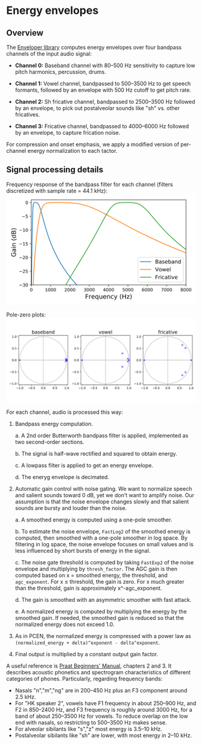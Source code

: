 # Energy envelopes


## Overview

The [Enveloper
library](/src/tactile/enveloper.h)
computes energy envelopes over four bandpass channels of the input audio
signal:

* **Channel 0:** Baseband channel with 80&ndash;500 Hz sensitivity to capture
  low pitch harmonics, percussion, drums.

* **Channel 1:** Vowel channel, bandpassed to 500&ndash;3500 Hz to get speech
  formants, followed by an envelope with 500 Hz cutoff to get pitch rate.

* **Channel 2:** Sh fricative channel, bandpassed to 2500&ndash;3500 Hz followed
  by an envelope, to pick out postalveolar sounds like "sh" vs. other
  fricatives.

* **Channel 3:** Fricative channel, bandpassed to 4000&ndash;6000 Hz followed by
  an envelope, to capture frication noise.

For compression and onset emphasis, we apply a modified version of
per-channel energy normalization
to each tactor.

## Signal processing details

Frequency response of the bandpass filter for each channel (filters discretized
with sample rate = 44.1 kHz):
![Bandpass response](bpf_response.svg)

Pole-zero plots:
![Bandpass pole-zero plots](bpf_polezero.svg)

For each channel, audio is processed this way:

1. Bandpass energy computation.

   a. A 2nd order Butterworth bandpass filter is applied, implemented as two
      second-order sections.

   b. The signal is half-wave rectified and squared to obtain energy.

   c. A lowpass filter is applied to get an energy envelope.

   d. The eneryg envelope is decimated.

2. Automatic gain control with noise gating. We want to normalize speech and
   salient sounds toward 0 dB, yet we don't want to amplify noise. Our
   assumption is that the noise envelope changes slowly and that salient
   sounds are bursty and louder than the noise.

   a. A smoothed energy is computed using a one-pole smoother.

   b. To estimate the noise envelope, `FastLog2` of the smoothed energy is
      computed, then smoothed with a one-pole smoother in log space. By
      filtering in log space, the noise envelope focuses on small values and
      is less influenced by short bursts of energy in the signal.

   c. The noise gate threshold is computed by taking `FastExp2` of the noise
      envelope and multiplying by `thresh_factor`. The AGC gain is then
      computed based on x = smoothed energy, the threshold, and
      `agc_exponent`. For x &le; threshold, the gain is zero. For
      x much greater than the threshold, gain is approximately x^-agc_exponent.

   d. The gain is smoothed with an asymmetric smoother with fast attack.

   e. A normalized energy is computed by multiplying the energy by the
      smoothed gain. If needed, the smoothed gain is reduced so that the
      normalized energy does not exceed 1.0.

3. As in PCEN, the normalized energy is compressed with a power law as
   `(normalized_energy + delta)^exponent - delta^exponent`.

4. Final output is multiplied by a constant output gain factor.

A useful reference is [Praat Beginners'
Manual](http://ec-concord.ied.edu.hk/phonetics_and_phonology/wordpress/learning_website/praathome.htm),
chapters 2 and 3. It describes acoustic phonetics and spectrogram
characteristics of different categories of phones. Particularly, regarding
frequency bands:

* Nasals "n","m","ng" are in 200–450 Hz plus an F3 component around 2.5 kHz.
* For "HK speaker 2", vowels have F1 frequency in about 250–900 Hz, and F2 in
  850–2400 Hz, and F3 frequency is roughly around 3000 Hz, for a band of about
  250–3500 Hz for vowels. To reduce overlap on the low end with nasals, so
  restricting to 500–3500 Hz makes sense.
* For alveolar sibilants like "s","z" most energy is 3.5–10 kHz.
* Postalveolar sibilants like "sh" are lower, with most energy in 2–10 kHz.

